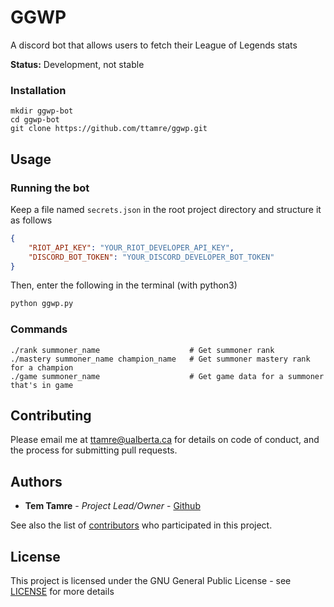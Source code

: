 # GGWP
A discord bot that allows users to fetch their League of Legends stats

**Status:** Development, not stable
### Installation
```batch
mkdir ggwp-bot
cd ggwp-bot
git clone https://github.com/ttamre/ggwp.git
```

## Usage
### Running the bot
Keep a file named `secrets.json` in the root project directory and structure it as follows
```json
{
    "RIOT_API_KEY": "YOUR_RIOT_DEVELOPER_API_KEY",
    "DISCORD_BOT_TOKEN": "YOUR_DISCORD_DEVELOPER_BOT_TOKEN"
}
```

Then, enter the following in the terminal (with python3)
```bash
python ggwp.py
```

### Commands
```
./rank summoner_name                    # Get summoner rank
./mastery summoner_name champion_name   # Get summoner mastery rank for a champion
./game summoner_name                    # Get game data for a summoner that's in game
```

## Contributing
Please email me at ttamre@ualberta.ca for details on code of conduct, and the process for submitting pull requests.

## Authors
* **Tem Tamre** - *Project Lead/Owner* - [Github](https://github.com/ttamre)

See also the list of [contributors](https://github.com/ttamre/ggwp/graphs/contributors) who participated in this project.

## License
This project is licensed under the GNU General Public License - see [LICENSE](LICENSE) for more details
